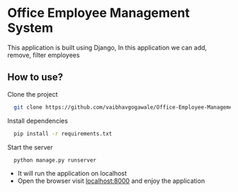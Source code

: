 
# Office Employee Management System

This application is built using Django, In this application we can add, remove, filter employees 

## How to use?

Clone the project

```bash
  git clone https://github.com/vaibhavgogawale/Office-Employee-Management-System.git
```

Install dependencies

```bash
  pip install -r requirements.txt
```

Start the server

```bash
  python manage.py runserver
```
- It will run the application on localhost
- Open the browser visit [localhost:8000](http://localhost:8000) and enjoy the application

